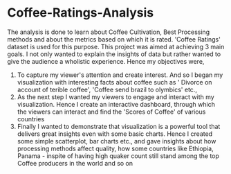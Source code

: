 # Coffee-Ratings-Analysis
The analysis is done to learn about Coffee Cultivation, Best Processing methods and about the metrics based on which it is rated. 'Coffee Ratings' dataset is used for this purpose. This project was aimed at achieving 3 main goals. I not only wanted to explain the insights of data but rather wanted to give the audience a wholistic experience. Hence my objectives were,
1. To capture my viewer's attention and create interest. And so I began my visualization with interesting facts about coffee such as ' Divorce on account of terible coffee',      'Coffee send brazil to olymbics' etc.,
2. As the next step I wanted my viewers to engage and interact with my visualization. Hence I create an interactive dashboard, through which the viewers can interact and find the 'Scores of Coffee' of various countries
3. Finally I wanted to demonstrate that visualization is a powerful tool that delivers great insights even with some basic charts. Hence I created some simple scatterplot, bar charts etc., and gave insights about how processing methods affect quality, how some countries like Ethiopia, Panama - inspite of having high quaker count still stand among the top Coffee producers in the world and so on

